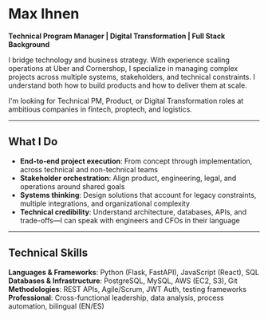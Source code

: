 # Max Ihnen

**Technical Program Manager | Digital Transformation | Full Stack Background**

I bridge technology and business strategy. With experience scaling operations at Uber and Cornershop, I specialize in managing complex projects across multiple systems, stakeholders, and technical constraints. I understand both how to build products and how to deliver them at scale.

I'm looking for Technical PM, Product, or Digital Transformation roles at ambitious companies in fintech, proptech, and logistics.

---

## What I Do

- **End-to-end project execution**: From concept through implementation, across technical and non-technical teams
- **Stakeholder orchestration**: Align product, engineering, legal, and operations around shared goals
- **Systems thinking**: Design solutions that account for legacy constraints, multiple integrations, and organizational complexity
- **Technical credibility**: Understand architecture, databases, APIs, and trade-offs—I can speak with engineers and CFOs in their language

---

## Technical Skills

**Languages & Frameworks**: Python (Flask, FastAPI), JavaScript (React), SQL  
**Databases & Infrastructure**: PostgreSQL, MySQL, AWS (EC2, S3), Git  
**Methodologies**: REST APIs, Agile/Scrum, JWT Auth, testing frameworks  
**Professional**: Cross-functional leadership, data analysis, process automation, bilingual (EN/ES)
